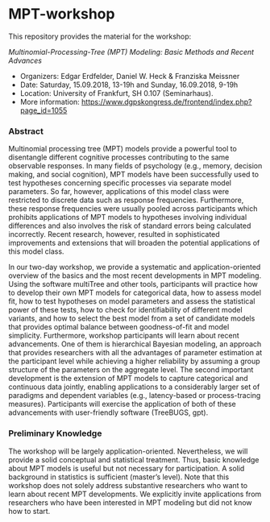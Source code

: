 # MPT-workshop

This repository provides the material for the workshop: 

*Multinomial-Processing-Tree (MPT) Modeling: Basic Methods and Recent Advances*

* Organizers: Edgar Erdfelder, Daniel W. Heck & Franziska Meissner
* Date: Saturday, 15.09.2018, 13-19h and Sunday, 16.09.2018, 9-19h
* Location: University of Frankfurt, SH 0.107 (Seminarhaus). 
* More information: https://www.dgpskongress.de/frontend/index.php?page_id=1055

### Abstract

Multinomial processing tree (MPT) models provide a powerful tool to disentangle different cognitive processes contributing to the same observable responses. In many fields of psychology (e.g., memory, decision making, and social cognition), MPT models have been successfully used to test hypotheses concerning specific processes via separate model parameters. So far, however, applications of this model class were restricted to discrete data such as response frequencies. Furthermore, these response frequencies were usually pooled across participants which prohibits applications of MPT models to hypotheses involving individual differences and also involves the risk of standard errors being calculated incorrectly. Recent research, however, resulted in sophisticated improvements and extensions that will broaden the potential applications of this model class.

In our two-day workshop, we provide a systematic and application-oriented overview of the basics and the most recent developments in MPT modeling. Using the software multiTree and other tools, participants will practice how to develop their own MPT models for categorical data, how to assess model fit, how to test hypotheses on model parameters and assess the statistical power of these tests, how to check for identifiability of different model variants, and how to select the best model from a set of candidate models that provides optimal balance between goodness-of-fit and model simplicity. Furthermore, workshop participants will learn about recent advancements. One of them is hierarchical Bayesian modeling, an approach that provides researchers with all the advantages of parameter estimation at the participant level while achieving a higher reliability by assuming a group structure of the parameters on the aggregate level. The second important development is the extension of MPT models to capture categorical and continuous data jointly, enabling applications to a considerably larger set of paradigms and dependent variables (e.g., latency-based or process-tracing measures). Participants will exercise the application of both of these advancements with user-friendly software (TreeBUGS, gpt).

### Preliminary Knowledge

 The workshop will be largely application-oriented. Nevertheless, we will provide a solid conceptual and statistical treatment. Thus, basic knowledge about MPT models is useful but not necessary for participation. A solid background in statistics is sufficient (master’s level). Note that this workshop does not solely address substantive researchers who want to learn about recent MPT developments. We explicitly invite applications from researchers who have been interested in MPT modeling but did not know how to start.
